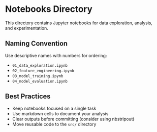 # Notebooks Directory

This directory contains Jupyter notebooks for data exploration, analysis, and experimentation.

## Naming Convention

Use descriptive names with numbers for ordering:
- `01_data_exploration.ipynb`
- `02_feature_engineering.ipynb`
- `03_model_training.ipynb`
- `04_model_evaluation.ipynb`

## Best Practices

- Keep notebooks focused on a single task
- Use markdown cells to document your analysis
- Clear outputs before committing (consider using nbstripout)
- Move reusable code to the `src/` directory
